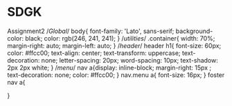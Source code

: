 # SDGK
Assignment2
/*Global*/
body{
    font-family: 'Lato', sans-serif;
    background-color: black;
    color: rgb(246, 241, 241);
}
/*utilities*/
.container{
    width: 70%;
    margin-right: auto;
    margin-left: auto;
}
/*header*/
header h1{
 font-size: 60px;  
 color: #ffcc00; 
 text-align: center;
 text-transform: uppercase;
 text-decoration: none;
 letter-spacing: 20px;
 word-spacing: 10px;
 text-shadow: 2px 2px white;
}
/*menu*/
nav a{display: inline-block;
    margin-right: 15px ;
    text-decoration: none;
    color: #ffcc00;
}
nav.menu a{
    font-size: 16px;
}
foster nav a{

}
